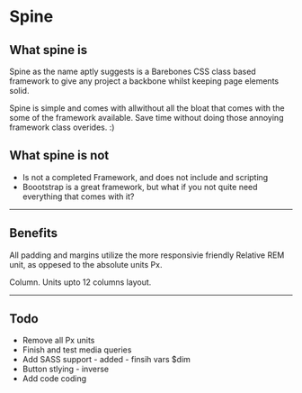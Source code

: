 
<h1>Spine</h1>

<h2>What spine <b>is</b></h2>

<p>
Spine as the name aptly suggests is a Barebones CSS class based framework to give any project a backbone whilst keeping page elements solid.
</p>

<p>
Spine is simple and comes with allwithout all the bloat that comes with the some of the framework available.
Save time without doing those annoying framework class overides. :)
</p>

<h2>What spine <b>is not</b></h2>
<ul>
<li>Is not a completed Framework, and does not include and scripting</li>
<li>
Boootstrap is a great framework, but what if you not quite need everything that comes with it? 
</li>
</ul>

<hr/>

<h2>Benefits</h2>

<p>
All padding and margins utilize the more responsivie friendly Relative REM unit, as oppesed to the absolute units Px. 
</p>

<p>
Column. Units upto 12 columns layout.
</p>
<hr/>
<h2>Todo</h2>
<ul>
<li>Remove all Px units</li>
<li>Finish and test media queries</li>
<li>Add SASS support - added - finsih vars $dim</li>
<li>Button stlying - inverse</li>
<li>Add code coding</li>
</ul>
